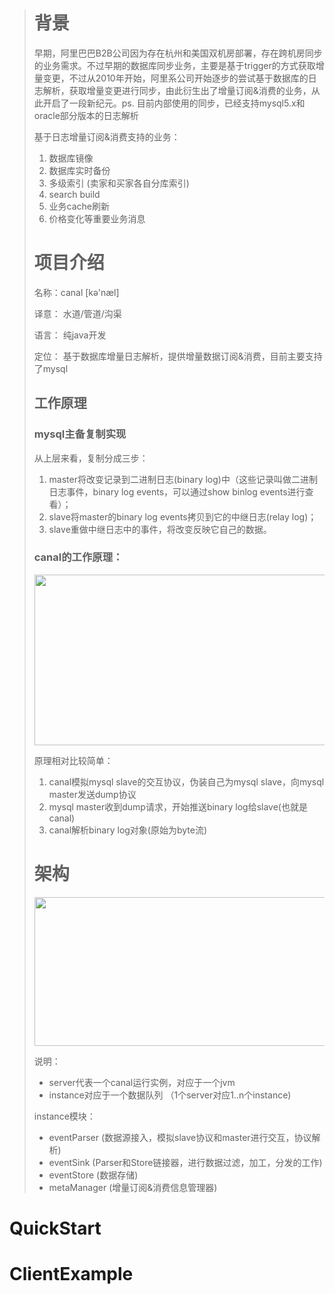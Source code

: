 <div>
<blockquote><div>
<p>  </p>
<h1>背景</h1>
<p>   早期，阿里巴巴B2B公司因为存在杭州和美国双机房部署，存在跨机房同步的业务需求。不过早期的数据库同步业务，主要是基于trigger的方式获取增量变更，不过从2010年开始，阿里系公司开始逐步的尝试基于数据库的日志解析，获取增量变更进行同步，由此衍生出了增量订阅&amp;消费的业务，从此开启了一段新纪元。ps. 目前内部使用的同步，已经支持mysql5.x和oracle部分版本的日志解析</p>
<p> </p>
<p>基于日志增量订阅&amp;消费支持的业务：</p>
<ol>
<li>数据库镜像</li>
<li>数据库实时备份</li>
<li>多级索引 (卖家和买家各自分库索引)</li>
<li>search build</li>
<li>业务cache刷新</li>
<li>价格变化等重要业务消息</li>
</ol>
<h1>项目介绍</h1>
<p>   名称：canal [kə'næl]</p>
<p>   译意： 水道/管道/沟渠 </p>
<p>   语言： 纯java开发</p>
<p>   定位： 基于数据库增量日志解析，提供增量数据订阅&amp;消费，目前主要支持了mysql</p>
<p> </p>
<h2>工作原理</h2>
<h3>mysql主备复制实现</h3>
<p><img src='http://dl.iteye.com/upload/attachment/0080/3086/468c1a14-e7ad-3290-9d3d-44ac501a7227.jpg' alt=''><br> 从上层来看，复制分成三步：<br>
<ol>
<li>master将改变记录到二进制日志(binary log)中（这些记录叫做二进制日志事件，binary log events，可以通过show binlog events进行查看）；</li>
<li>slave将master的binary log events拷贝到它的中继日志(relay log)；</li>
<li>slave重做中继日志中的事件，将改变反映它自己的数据。</li>
</ol>
<h3>canal的工作原理：</h3>
<p><img width='590' alt='' src='http://dl.iteye.com/upload/attachment/0080/3107/c87b67ba-394c-3086-9577-9db05be04c95.jpg' height='273'>
<p>原理相对比较简单：</p>
<ol>
<li>canal模拟mysql slave的交互协议，伪装自己为mysql slave，向mysql master发送dump协议</li>
<li>mysql master收到dump请求，开始推送binary log给slave(也就是canal)</li>
<li>canal解析binary log对象(原始为byte流)</li>
</ol>
<h1>架构</h1>
<p><img width='548' alt='' src='http://dl.iteye.com/upload/attachment/0080/3126/49550085-0cd2-32fa-86a6-f676db5b597b.jpg' height='238'>
<p>说明：</p>
<ul>
<li>server代表一个canal运行实例，对应于一个jvm</li>
<li>instance对应于一个数据队列  （1个server对应1..n个instance)</li>
</ul>
<p>instance模块：</p>
<ul>
<li>eventParser (数据源接入，模拟slave协议和master进行交互，协议解析)</li>
<li>eventSink (Parser和Store链接器，进行数据过滤，加工，分发的工作)</li>
<li>eventStore (数据存储)</li>
<li>metaManager (增量订阅&amp;消费信息管理器)</li>
</ul></blockquote>

<h1>QuickStart</h1>

<h1>ClientExample</h1>